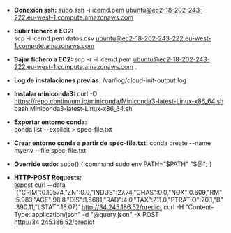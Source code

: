 
* **Conexión ssh:** 
	sudo ssh -i icemd.pem ubuntu@ec2-18-202-243-222.eu-west-1.compute.amazonaws.com

* **Subir fichero a EC2:**  
	scp -i icemd.pem datos.csv ubuntu@ec2-18-202-243-222.eu-west-1.compute.amazonaws.com
 
* **Bajar fichero a EC2:** 
	scp -r -i icemd.pem ubuntu@ec2-18-202-243-222.eu-west-1.compute.amazonaws.com . 

* **Log de instalaciones previas:** 
	 /var/log/cloud-init-output.log 

* **Instalar miniconda3:** 
	curl -O https://repo.continuum.io/miniconda/Miniconda3-latest-Linux-x86_64.sh
	bash Miniconda3-latest-Linux-x86_64.sh

* **Exportar entorno conda:**  
	conda list --explicit > spec-file.txt

* **Crear entorno conda a partir de spec-file.txt:** 
	conda create --name myenv --file spec-file.txt

* **Override sudo:** 
	sudo() { command sudo env PATH="$PATH" "$@"; }

* **HTTP-POST Requests:**  
	@post
	curl --data '{"CRIM":0.10574,"ZN":0.0,"INDUS":27.74,"CHAS":0.0,"NOX":0.609,"RM":5.983,"AGE":98.8,"DIS":1.8681,"RAD":4.0,"TAX":711.0,"PTRATIO":20.1,"B":390.11,"LSTAT":18.07}' http://34.245.186.52/predict
	curl -H "Content-Type: application/json" -d "@query.json" -X POST http://34.245.186.52/predict

